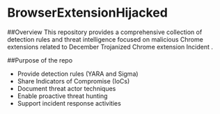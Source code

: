 # BrowserExtensionHijacked
##Overview
This repository provides a comprehensive collection of detection rules and threat intelligence focused on malicious Chrome extensions related to December Trojanized Chrome
extension Incident .

##Purpose of the repo 
- Provide detection rules (YARA and Sigma)
- Share Indicators of Compromise (IoCs)
- Document threat actor techniques
- Enable proactive threat hunting
- Support incident response activities

